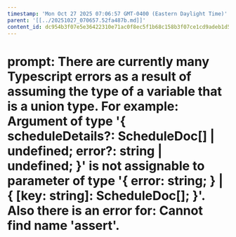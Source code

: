```yaml
---
timestamp: 'Mon Oct 27 2025 07:06:57 GMT-0400 (Eastern Daylight Time)'
parent: '[[../20251027_070657.52fa487b.md]]'
content_id: dc954b3f07e5e36422310e71ac0f8ec5f1b68c158b3f07ce1cd9adeb1d56aab0
---
```


# prompt: There are currently many Typescript errors as a result of assuming the type of a variable that is a union type. For example: Argument of type '{ scheduleDetails?: ScheduleDoc\[] | undefined; error?: string | undefined; }' is not assignable to parameter of type '{ error: string; } | { \[key: string]: ScheduleDoc\[]; }'. Also there is an error for: Cannot find name 'assert'.
